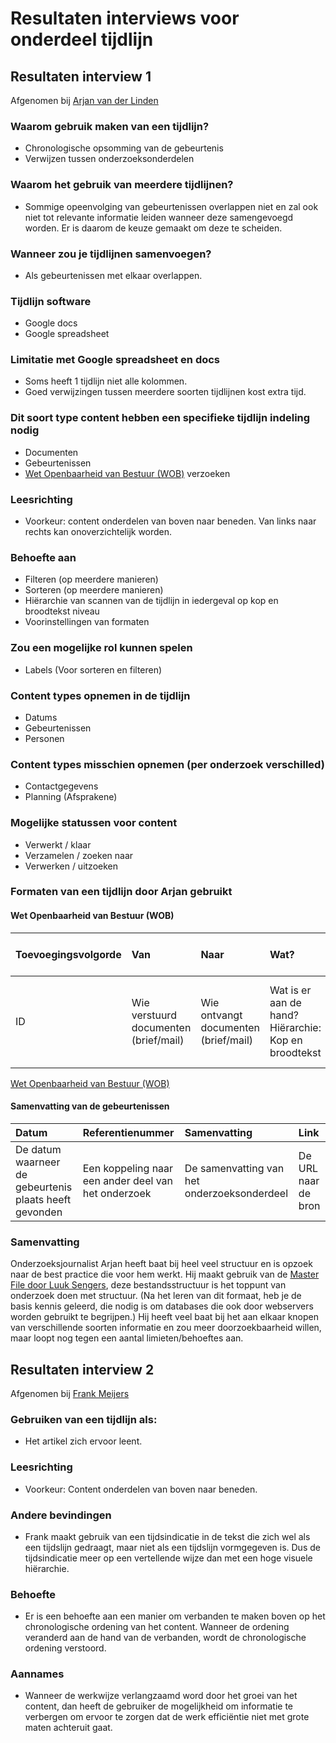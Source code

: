 # Resultaten interviews voor onderdeel tijdlijn

## Resultaten interview 1

Afgenomen bij [Arjan van der Linden](https://www.ftm.nl/auteur/arjan-van-der-linden)

### Waarom gebruik maken van een tijdlijn?
* Chronologische opsomming van de gebeurtenis
* Verwijzen tussen onderzoeksonderdelen


### Waarom het gebruik van meerdere tijdlijnen?
* Sommige opeenvolging van gebeurtenissen overlappen niet en zal ook niet tot relevante informatie leiden wanneer deze samengevoegd worden. Er is daarom de keuze gemaakt om deze te scheiden.

### Wanneer zou je tijdlijnen samenvoegen?
* Als gebeurtenissen met elkaar overlappen.

### Tijdlijn software
* Google docs
* Google spreadsheet

### Limitatie met Google spreadsheet en docs
* Soms heeft 1 tijdlijn niet alle kolommen.
* Goed verwijzingen tussen meerdere soorten tijdlijnen kost extra tijd.


### Dit soort type content hebben een specifieke tijdlijn indeling nodig 
* Documenten
* Gebeurtenissen
* [Wet Openbaarheid van Bestuur (WOB)](https://www.rijksoverheid.nl/onderwerpen/wet-openbaarheid-van-bestuur-wob/openbaarheid-van-overheidsinformatie) verzoeken


### Leesrichting
* Voorkeur: content onderdelen van boven naar beneden. Van links naar rechts kan onoverzichtelijk worden.


### Behoefte aan
* Filteren (op meerdere manieren)
* Sorteren (op meerdere manieren)
* Hiërarchie van scannen van de tijdlijn in iedergeval op kop en broodtekst niveau
* Voorinstellingen van formaten

### Zou een mogelijke rol kunnen spelen
* Labels (Voor sorteren en filteren)

### Content types opnemen in de tijdlijn
* Datums
* Gebeurtenissen
* Personen

### Content types misschien opnemen (per onderzoek verschilled)
* Contactgegevens
* Planning (Afsprakene)

### Mogelijke statussen voor content
* Verwerkt / klaar
* Verzamelen / zoeken naar
* Verwerken / uitzoeken

### Formaten van een tijdlijn door Arjan gebruikt

#### Wet Openbaarheid van Bestuur (WOB)
| Toevoegingsvolgorde | Van | Naar | Wat? | Functie in het onderzoek | Pagina | Datum |
| :--- | :--- | :--- | :--- | :--- | :--- | :--- |
| ID | Wie verstuurd documenten (brief/mail) | Wie ontvangt documenten (brief/mail) | Wat is er aan de hand? Hiërarchie: Kop en broodtekst | Op welke manier is deze informatie relevant voor het onderzoek? | Pagina nummer in het WOB verzoek | Verzenddatum |

[Wet Openbaarheid van Bestuur (WOB)](https://www.rijksoverheid.nl/onderwerpen/wet-openbaarheid-van-bestuur-wob/openbaarheid-van-overheidsinformatie)


#### Samenvatting van de gebeurtenissen

| Datum | Referentienummer | Samenvatting | Link |
| :--- | :--- | :--- | :--- | 
| De datum waarneer de gebeurtenis plaats heeft gevonden | Een koppeling naar een ander deel van het onderzoek | De samenvatting van het onderzoeksonderdeel | De URL naar de bron |


### Samenvatting
Onderzoeksjournalist Arjan heeft baat bij heel veel structuur en is opzoek naar de best practice die voor hem werkt. Hij maakt gebruik van de [Master File door Luuk Sengers](https://jorik.gitbook.io/project-blauwdruk/research_methods/analyse_content/masterfile), deze bestandsstructuur is het toppunt van onderzoek doen met structuur. (Na het leren van dit formaat, heb je de basis kennis geleerd, die nodig is om databases die ook door webservers worden gebruikt te begrijpen.) Hij heeft veel baat bij het aan elkaar knopen van verschillende soorten informatie en zou meer doorzoekbaarheid willen, maar loopt nog tegen een aantal limieten/behoeftes aan.




## Resultaten interview 2

Afgenomen bij [Frank Meijers](https://www.ftm.nl/auteur/frank-meijer)



### Gebruiken van een tijdlijn als:
* Het artikel zich ervoor leent.

### Leesrichting
* Voorkeur: Content onderdelen van boven naar beneden.


### Andere bevindingen
* Frank maakt gebruik van een tijdsindicatie in de tekst die zich wel als een tijdslijn gedraagt, maar niet als een tijdslijn vormgegeven is. Dus de tijdsindicatie meer op een vertellende wijze dan met een hoge visuele hiërarchie.


### Behoefte
* Er is een behoefte aan een manier om verbanden te maken boven op het chronologische ordening van het content. Wanneer de ordening veranderd aan de hand van de verbanden, wordt de chronologische ordening verstoord.

### Aannames
* Wanneer de werkwijze verlangzaamd word door het groei van het content, dan heeft de gebruiker de mogelijkheid om informatie te verbergen om ervoor te zorgen dat de werk efficiëntie niet met grote maten achteruit gaat. 




